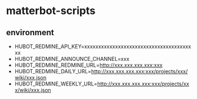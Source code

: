 matterbot-scripts
=============================================================

environment
------------------------------------------------------------

- HUBOT_REDMINE_API_KEY=xxxxxxxxxxxxxxxxxxxxxxxxxxxxxxxxxxxxxxxx
- HUBOT_REDMINE_ANNOUNCE_CHANNEL=xxx
- HUBOT_REDMINE_REDMINE_URL=http://xxx.xxx.xxx.xxx:xxx
- HUBOT_REDMINE_DAILY_URL=http://xxx.xxx.xxx.xxx:xxx/projects/xxx/wiki/xxx.json
- HUBOT_REDMINE_WEEKLY_URL=http://xxx.xxx.xxx.xxx:xxx/projects/xxx/wiki/xxx.json
